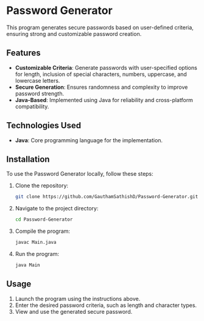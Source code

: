 # Password Generator

This program generates secure passwords based on user-defined criteria, ensuring strong and customizable password creation.

## Features

- **Customizable Criteria**: Generate passwords with user-specified options for length, inclusion of special characters, numbers, uppercase, and lowercase letters.
- **Secure Generation**: Ensures randomness and complexity to improve password strength.
- **Java-Based**: Implemented using Java for reliability and cross-platform compatibility.

## Technologies Used

- **Java**: Core programming language for the implementation.

## Installation

To use the Password Generator locally, follow these steps:

1. Clone the repository:
   ```bash
   git clone https://github.com/GauthamSathishD/Password-Generator.git
   ```
2. Navigate to the project directory:
   ```bash
   cd Password-Generator
   ```
3. Compile the program:
   ```bash
   javac Main.java
   ```
4. Run the program:
   ```bash
   java Main
   ```

## Usage

1. Launch the program using the instructions above.
2. Enter the desired password criteria, such as length and character types.
3. View and use the generated secure password.
